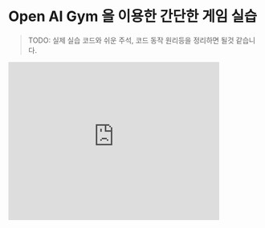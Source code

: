 # Open AI Gym 을 이용한 간단한 게임 실습 

> TODO: 실제 실습 코드와 쉬운 주석, 코드 동작 원리등을 정리하면 될것 같습니다.

<script src="https://gist.github.com/rygh4775/8f4cb1aa51e16fb798938ef2e755bcca.js">
</script>

<iframe width="420" height="315" src="http://www.youtube.com/embed/dQw4w9WgXcQ" frameborder="0" allowfullscreen></iframe>
